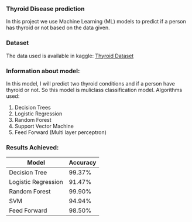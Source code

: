 ### Thyroid Disease prediction
In this project we use Machine Learning (ML) models to predict if a person has thyroid or not based on the data given.<br>

### Dataset
The data used is available in kaggle: [Thyroid Dataset](https://www.kaggle.com/datasets/yasserhessein/thyroid-disease-data-set) <br>

### Information about model:
In this model, I will predict two thyroid conditions and if a person have thyroid or not. So this model is muliclass classification model.
Algorithms used:
1. Decision Trees
2. Logistic Regression
3. Random Forest
4. Support Vector Machine
5. Feed Forward (Multi layer perceptron)

### Results Achieved:
|Model|Accuracy|
|---|---|
|Decision Tree |99.37%|
|Logistic Regression| 91.47%|
|Random Forest |99.90%|
|SVM|94.94%|
|Feed Forward|98.50%|
